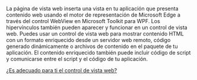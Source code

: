 ﻿La página de vista web inserta una vista en tu aplicación que presenta contenido web usando el motor de representación de Microsoft Edge a través del control WebView en Microsoft Toolkit para WPF. Los hipervínculos también pueden aparecer y funcionar en un control de vista web.  Puedes usar un control de vista web para mostrar contenido HTML con un formato enriquecido desde un servidor web remoto, código generado dinámicamente o archivos de contenido en el paquete de tu aplicación. El contenido enriquecido también puede incluir código de script y comunicarse entre el script y el código de tu aplicación.

[¿Es adecuado para ti el control de vista web?](https://docs.microsoft.com/windows/communitytoolkit/controls/wpf-winforms/webview)